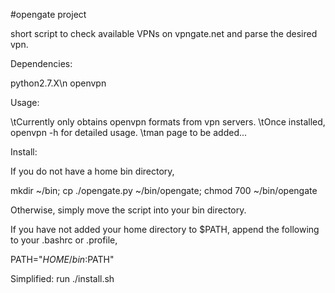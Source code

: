 #opengate project

short script to check available VPNs on vpngate.net
and parse the desired vpn.

Dependencies:

  python2.7.X\n
  openvpn

Usage:

\tCurrently only obtains openvpn formats from vpn servers.
\tOnce installed, openvpn -h for detailed usage.
\tman page to be added...

Install:

  If you do not have a home bin directory,

  mkdir ~/bin; cp ./opengate.py ~/bin/opengate; chmod 700 ~/bin/opengate

  Otherwise, simply move the script into your bin directory.

  If you have not added your home directory to $PATH, append the
  following to your .bashrc or .profile,

  PATH="$HOME/bin:$PATH"

  Simplified:
  run  ./install.sh 
  
